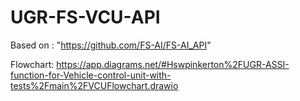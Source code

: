 # UGR-FS-VCU-API
Based on :
"https://github.com/FS-AI/FS-AI_API"

Flowchart:
https://app.diagrams.net/#Hswpinkerton%2FUGR-ASSI-function-for-Vehicle-control-unit-with-tests%2Fmain%2FVCUFlowchart.drawio
